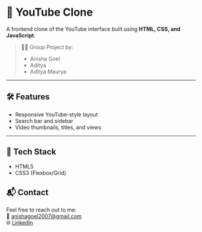 # 🎥 YouTube Clone

A frontend clone of the YouTube interface built using **HTML, CSS, and JavaScript**.

> 👩‍💻 Group Project by:  
> - Anisha Goel  
> - Aditya   
> - Aditya Maurya

---

## 🛠️ Features

- Responsive YouTube-style layout
- Search bar and sidebar
- Video thumbnails, titles, and views

---

## 📁 Tech Stack

- HTML5
- CSS3 (Flexbox/Grid)


## 📬 Contact

Feel free to reach out to me:  
📧 anishagoel2007@gmail.com  
🌐 [LinkedIn](https://www.linkedin.com/in/anisha-goel-05april2007)
